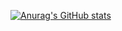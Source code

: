 [![Anurag's GitHub stats](https://github-readme-stats.vercel.app/api?username=vegaswalter)](https://github.com/vegaswalter/github-readme-stats)

